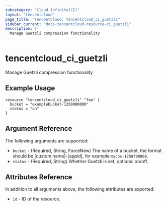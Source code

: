 ```yaml
---
subcategory: "Cloud Infinite(CI)"
layout: "tencentcloud"
page_title: "TencentCloud: tencentcloud_ci_guetzli"
sidebar_current: "docs-tencentcloud-resource-ci_guetzli"
description: |-
  Manage Guetzli compression functionality
---
```


# tencentcloud_ci_guetzli

Manage Guetzli compression functionality

## Example Usage

```hcl
resource "tencentcloud_ci_guetzli" "foo" {
  bucket = "examplebucket-1250000000"
  status = "on"
}
```

## Argument Reference

The following arguments are supported:

* `bucket` - (Required, String, ForceNew) The name of a bucket, the format should be [custom name]-[appid], for example `mycos-1258798060`.
* `status` - (Required, String) Whether Guetzli is set, options: on/off.

## Attributes Reference

In addition to all arguments above, the following attributes are exported:

* `id` - ID of the resource.



